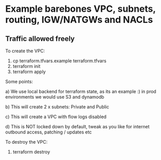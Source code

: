 # Example barebones VPC, subnets, routing, IGW/NATGWs and NACLs

## Traffic allowed freely

To create the VPC:

1. cp terraform.tfvars.example terraform.tfvars
2. terraform init
3. terraform apply

Some points:

a) We use local backend for terraform state, as its an example :) in prod environments
we would use S3 and dynamodb

b) This will create 2 x subnets: Private and Public

c) This will create a VPC with flow logs disabled

d) This is NOT locked down by default, tweak as you like for internet outbound access,
patching / updates etc

To destroy the VPC:

1. terraform destroy

